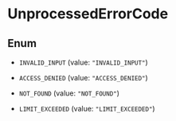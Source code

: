 

# UnprocessedErrorCode

## Enum


* `INVALID_INPUT` (value: `"INVALID_INPUT"`)

* `ACCESS_DENIED` (value: `"ACCESS_DENIED"`)

* `NOT_FOUND` (value: `"NOT_FOUND"`)

* `LIMIT_EXCEEDED` (value: `"LIMIT_EXCEEDED"`)




